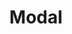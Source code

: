 ---
layout: layouts/right
title: Modal
tags: patterns
summary:

include: "{% include 'patterns/modal/modal.md' %}"
---